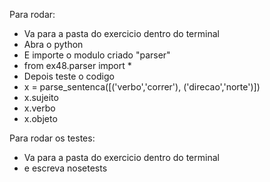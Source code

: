 Para rodar:
  - Va para a pasta do exercicio dentro do terminal
  - Abra o python
  - E importe o modulo criado "parser"
  - from ex48.parser import *
  - Depois teste o codigo
  - x = parse_sentenca([('verbo','correr'), ('direcao','norte')])
  - x.sujeito
  - x.verbo
  - x.objeto

Para rodar os testes:
  - Va para a pasta do exercicio dentro do terminal
  - e escreva nosetests
